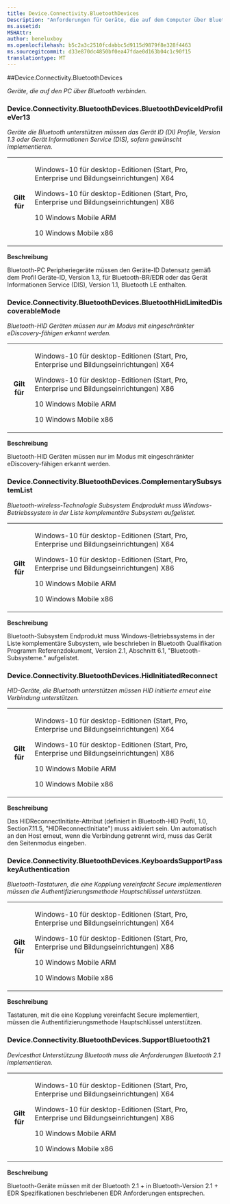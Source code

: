 ```yaml
---
title: Device.Connectivity.BluetoothDevices
Description: "Anforderungen für Geräte, die auf dem Computer über Bluetooth verbinden."
ms.assetid: 
MSHAttr: 
author: beneluxboy
ms.openlocfilehash: b5c2a3c2510fcdabbc5d9115d9879f8e328f4463
ms.sourcegitcommit: d33e870dc4850bf0ea47fdae0d163b04c1c90f15
translationtype: MT
---
```

<!--
# Device.Connectivity.BluetoothDevices

 - [Device.Connectivity.BluetoothDevices](#device.connectivity.bluetoothdevices)
-->

<a name="device.connectivity.bluetoothdevices"></a>
##Device.Connectivity.BluetoothDevices

*Geräte, die auf den PC über Bluetooth verbinden.*

### <a name="deviceconnectivitybluetoothdevicesbluetoothdeviceidprofilever13"></a>Device.Connectivity.BluetoothDevices.BluetoothDeviceIdProfileVer13

*Geräte die Bluetooth unterstützen müssen das Gerät ID (DI) Profile, Version 1.3 oder Gerät Informationen Service (DIS), sofern gewünscht implementieren.*

<table>
<tr>
<th>Gilt für</th>
<td>
<p>Windows-10 für desktop-Editionen (Start, Pro, Enterprise und Bildungseinrichtungen) X64</p>
<p>Windows-10 für desktop-Editionen (Start, Pro, Enterprise und Bildungseinrichtungen) X86</p>
<p>10 Windows Mobile ARM</p>
<p>10 Windows Mobile x86</p>
</td></tr></table>

**Beschreibung**

Bluetooth-PC Peripheriegeräte müssen den Geräte-ID Datensatz gemäß dem Profil Geräte-ID, Version 1.3, für Bluetooth-BR/EDR oder das Gerät Informationen Service (DIS), Version 1.1, Bluetooth LE enthalten.

### <a name="deviceconnectivitybluetoothdevicesbluetoothhidlimiteddiscoverablemode"></a>Device.Connectivity.BluetoothDevices.BluetoothHidLimitedDiscoverableMode

*Bluetooth-HID Geräten müssen nur im Modus mit eingeschränkter eDiscovery-fähigen erkannt werden.*

<table>
<tr>
<th>Gilt für</th>
<td>
<p>Windows-10 für desktop-Editionen (Start, Pro, Enterprise und Bildungseinrichtungen) X64</p>
<p>Windows-10 für desktop-Editionen (Start, Pro, Enterprise und Bildungseinrichtungen) X86</p>
<p>10 Windows Mobile ARM</p>
<p>10 Windows Mobile x86</p>
</td></tr></table>

**Beschreibung**

Bluetooth-HID Geräten müssen nur im Modus mit eingeschränkter eDiscovery-fähigen erkannt werden.

### <a name="deviceconnectivitybluetoothdevicescomplementarysubsystemlist"></a>Device.Connectivity.BluetoothDevices.ComplementarySubsystemList

*Bluetooth-wireless-Technologie Subsystem Endprodukt muss Windows-Betriebssystem in der Liste komplementäre Subsystem aufgelistet.*

<table>
<tr>
<th>Gilt für</th>
<td>
<p>Windows-10 für desktop-Editionen (Start, Pro, Enterprise und Bildungseinrichtungen) X64</p>
<p>Windows-10 für desktop-Editionen (Start, Pro, Enterprise und Bildungseinrichtungen) X86</p>
<p>10 Windows Mobile ARM</p>
<p>10 Windows Mobile x86</p>
</td></tr></table>

**Beschreibung**

Bluetooth-Subsystem Endprodukt muss Windows-Betriebssystems in der Liste komplementäre Subsystem, wie beschrieben in Bluetooth Qualifikation Programm Referenzdokument, Version 2.1, Abschnitt 6.1, "Bluetooth-Subsysteme." aufgelistet.

### <a name="deviceconnectivitybluetoothdeviceshidinitiatedreconnect"></a>Device.Connectivity.BluetoothDevices.HidInitiatedReconnect

*HID-Geräte, die Bluetooth unterstützen müssen HID initiierte erneut eine Verbindung unterstützen.*

<table>
<tr>
<th>Gilt für</th>
<td>
<p>Windows-10 für desktop-Editionen (Start, Pro, Enterprise und Bildungseinrichtungen) X64</p>
<p>Windows-10 für desktop-Editionen (Start, Pro, Enterprise und Bildungseinrichtungen) X86</p>
<p>10 Windows Mobile ARM</p>
<p>10 Windows Mobile x86</p>
</td></tr></table>

**Beschreibung**

Das HIDReconnectInitiate-Attribut (definiert in Bluetooth-HID Profil, 1.0, Section7.11.5, "HIDReconnectInitiate") muss aktiviert sein. Um automatisch an den Host erneut, wenn die Verbindung getrennt wird, muss das Gerät den Seitenmodus eingeben.

### <a name="deviceconnectivitybluetoothdeviceskeyboardssupportpasskeyauthentication"></a>Device.Connectivity.BluetoothDevices.KeyboardsSupportPasskeyAuthentication

*Bluetooth-Tastaturen, die eine Kopplung vereinfacht Secure implementieren müssen die Authentifizierungsmethode Hauptschlüssel unterstützen.*

<table>
<tr>
<th>Gilt für</th>
<td>
<p>Windows-10 für desktop-Editionen (Start, Pro, Enterprise und Bildungseinrichtungen) X64</p>
<p>Windows-10 für desktop-Editionen (Start, Pro, Enterprise und Bildungseinrichtungen) X86</p>
<p>10 Windows Mobile ARM</p>
<p>10 Windows Mobile x86</p>
</td></tr></table>

**Beschreibung**

Tastaturen, mit die eine Kopplung vereinfacht Secure implementiert, müssen die Authentifizierungsmethode Hauptschlüssel unterstützen.

### <a name="deviceconnectivitybluetoothdevicessupportbluetooth21"></a>Device.Connectivity.BluetoothDevices.SupportBluetooth21

*Devicesthat Unterstützung Bluetooth muss die Anforderungen Bluetooth 2.1 implementieren.*

<table>
<tr>
<th>Gilt für</th>
<td>
<p>Windows-10 für desktop-Editionen (Start, Pro, Enterprise und Bildungseinrichtungen) X64</p>
<p>Windows-10 für desktop-Editionen (Start, Pro, Enterprise und Bildungseinrichtungen) X86</p>
<p>10 Windows Mobile ARM</p>
<p>10 Windows Mobile x86</p>
</td></tr></table>

**Beschreibung**

Bluetooth-Geräte müssen mit der Bluetooth 2.1 + in Bluetooth-Version 2.1 + EDR Spezifikationen beschriebenen EDR Anforderungen entsprechen.

